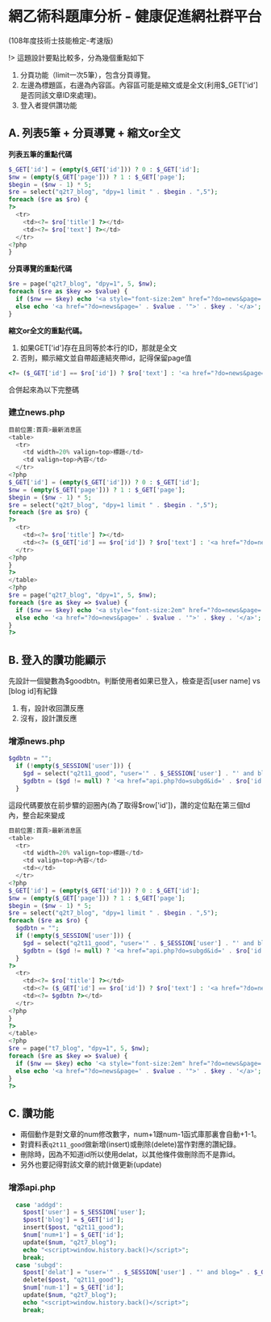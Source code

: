 # 網乙術科題庫分析 - 健康促進網社群平台
(108年度技術士技能檢定-考速版)

!> 這題設計要點比較多，分為幾個重點如下

1. 分頁功能（limit一次5筆），包含分頁導覽。
2. 左邊為標題區，右邊為內容區。內容區可能是縮文或是全文\(利用$\_GET\['id'\]是否同該文章ID來處理\)。
3. 登入者提供讚功能

## A. 列表5筆 + 分頁導覽 + 縮文or全文

**列表五筆的重點代碼**
```php
$_GET['id'] = (empty($_GET['id'])) ? 0 : $_GET['id'];
$nw = (empty($_GET['page'])) ? 1 : $_GET['page'];
$begin = ($nw - 1) * 5;
$re = select("q2t7_blog", "dpy=1 limit " . $begin . ",5");
foreach ($re as $ro) {
?>
  <tr>
    <td><?= $ro['title'] ?></td>
    <td><?= $ro['text'] ?></td>
  </tr>
<?php
}
```

**分頁導覽的重點代碼**
```php
$re = page("q2t7_blog", "dpy=1", 5, $nw);
foreach ($re as $key => $value) {
  if ($nw == $key) echo '<a style="font-size:2em" href="?do=news&page=' . $value . '">' . $key . '</a>';
  else echo '<a href="?do=news&page=' . $value . '">' . $key . '</a>';
}
```

**縮文or全文的重點代碼。**
1. 如果GET\['id'\]存在且同等於本行的ID，那就是全文
2. 否則，顯示縮文並自帶超連結夾帶id，記得保留page值

```php
<?= ($_GET['id'] == $ro['id']) ? $ro['text'] : '<a href="?do=news&page=' . $nw . '&id=' . $ro['id'] . '">' . mb_substr($ro['text'], 0, 10) . '...</a>' ?>
```

合併起來為以下完整碼
### 建立news.php
```php
目前位置:首頁>最新消息區
<table>
  <tr>
    <td width=20% valign=top>標題</td>
    <td valign=top>內容</td>
  </tr>
<?php
$_GET['id'] = (empty($_GET['id'])) ? 0 : $_GET['id'];
$nw = (empty($_GET['page'])) ? 1 : $_GET['page'];
$begin = ($nw - 1) * 5;
$re = select("q2t7_blog", "dpy=1 limit " . $begin . ",5");
foreach ($re as $ro) {
?>
  <tr>
    <td><?= $ro['title'] ?></td>
    <td><?= ($_GET['id'] == $ro['id']) ? $ro['text'] : '<a href="?do=news&page=' . $nw . '&id=' . $ro['id'] . '">' . mb_substr($ro['text'], 0, 10) . '...</a>' ?></td>
  </tr>
<?php
}
?>
</table>
<?php
$re = page("q2t7_blog", "dpy=1", 5, $nw);
foreach ($re as $key => $value) {
  if ($nw == $key) echo '<a style="font-size:2em" href="?do=news&page=' . $value . '">' . $key . '</a>';
  else echo '<a href="?do=news&page=' . $value . '">' . $key . '</a>';
}
?>
```

## B. 登入的讚功能顯示

先設計一個變數為$goodbtn。判斷使用者如果已登入，檢查是否\[user name\] vs \[blog id\]有紀錄

1. 有，設計收回讚反應
2. 沒有，設計讚反應

### 增添news.php
```php
$gdbtn = "";
  if (!empty($_SESSION['user'])) {
    $gd = select("q2t11_good", "user='" . $_SESSION['user'] . "' and blog=" . $ro['id']);
    $gdbtn = ($gd != null) ? '<a href="api.php?do=subgd&id=' . $ro['id'] . '">收回讚</a>' : '<a href="api.php?do=addgd&id=' . $ro['id'] . '">讚</a>';
  }
```

這段代碼要放在前步驟的迴圈內\(為了取得$row\['id'\]\)，讚的定位點在第三個td內，整合起來變成

```php
目前位置:首頁>最新消息區
<table>
  <tr>
    <td width=20% valign=top>標題</td>
    <td valign=top>內容</td>
    <td></td>
  </tr>
<?php
$_GET['id'] = (empty($_GET['id'])) ? 0 : $_GET['id'];
$nw = (empty($_GET['page'])) ? 1 : $_GET['page'];
$begin = ($nw - 1) * 5;
$re = select("q2t7_blog", "dpy=1 limit " . $begin . ",5");
foreach ($re as $ro) {
  $gdbtn = "";
  if (!empty($_SESSION['user'])) {
    $gd = select("q2t11_good", "user='" . $_SESSION['user'] . "' and blog=" . $ro['id']);
    $gdbtn = ($gd != null) ? '<a href="api.php?do=subgd&id=' . $ro['id'] . '">收回讚</a>' : '<a href="api.php?do=addgd&id=' . $ro['id'] . '">讚</a>';
  }
?>
  <tr>
    <td><?= $ro['title'] ?></td>
    <td><?= ($_GET['id'] == $ro['id']) ? $ro['text'] : '<a href="?do=news&page=' . $nw . '&id=' . $ro['id'] . '">' . mb_substr($ro['text'], 0, 10) . '...</a>' ?></td>
    <td><?= $gdbtn ?></td>
  </tr>
<?php
}
?>
</table>
<?php
$re = page("t7_blog", "dpy=1", 5, $nw);
foreach ($re as $key => $value) {
  if ($nw == $key) echo '<a style="font-size:2em" href="?do=news&page=' . $value . '">' . $key . '</a>';
  else echo '<a href="?do=news&page=' . $value . '">' . $key . '</a>';
}
?>
```

## C. 讚功能
- 兩個動作是對文章的num修改數字，num+1跟num-1函式庫那裏會自動+1-1。
- 對資料表`q2t11_good`做新增\(insert\)或刪除\(delete\)當作對應的讚紀錄。
- 刪除時，因為不知道id所以使用delat，以其他條件做刪除而不是靠id。
- 另外也要記得對該文章的統計做更新\(update\)

### 增添api.php
```php
  case 'addgd':
    $post['user'] = $_SESSION['user'];
    $post['blog'] = $_GET['id'];
    insert($post, "q2t11_good");
    $num['num+1'] = $_GET['id'];
    update($num, "q2t7_blog");
    echo "<script>window.history.back()</script>";
    break;
  case 'subgd':
    $post['delat'] = "user='" . $_SESSION['user'] . "' and blog=" . $_GET['id'];
    delete($post, "q2t11_good");
    $num['num-1'] = $_GET['id'];
    update($num, "q2t7_blog");
    echo "<script>window.history.back()</script>";
    break;
```



